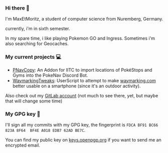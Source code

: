 ### Hi there 👋

I'm MaxEtMoritz, a student of computer science from Nuremberg, Germany.

currently, i'm in sixth semester.

In my spare time, i like playing Pokemon GO and Ingress. Sometimes i'm also searching for Geocaches.

### My current projects 💻

- [PNavCopy](https://github.com/MaxEtMoritz/PNavCopy): An Addon for IITC to import locations of PokéStops and Gyms into the PokeNav Discord Bot.
- [WaymarkingTweaks](https://github.com/MaxEtMoritz/WaymarkingTweaks): UserScript to attempt to make [waymarking.com](https://waymarking.com) better usable on a smartphone (since it's an outdoor activity).

Also check out my [GitLab account](https://gitlab.com/MaxEtMoritz) (not much to see there, yet, but maybe that will change some time)

### My GPG key 🔑

I'll sign all my commits with my GPG key, the fingerprint is `FDCA BF91 BC66 823A 8F64  BF4E A018 EDB7 62AD BE7C`.

You can find my public key on [keys.openpgp.org](https://keys.openpgp.org/vks/v1/by-fingerprint/FDCABF91BC66823A8F64BF4EA018EDB762ADBE7C) if you want to send me an encrypted email.

<!--
**MaxEtMoritz/MaxEtMoritz** is a ✨ _special_ ✨ repository because its `README.md` (this file) appears on your GitHub profile.

Here are some ideas to get you started:

- 🔭 I’m currently working on ...
- 🌱 I’m currently learning ...
- 👯 I’m looking to collaborate on ...
- 🤔 I’m looking for help with ...
- 💬 Ask me about ...
- 📫 How to reach me: ...
- 😄 Pronouns: ...
- ⚡ Fun fact: ...
-->
